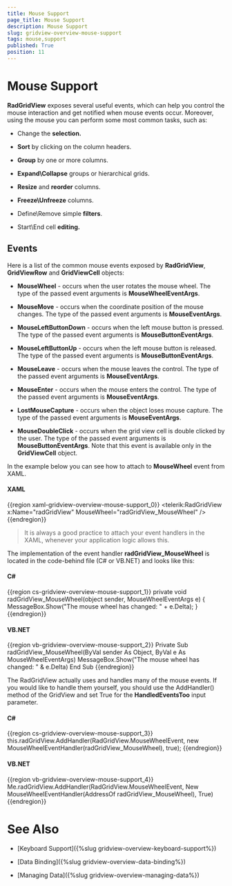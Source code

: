 ```yaml
---
title: Mouse Support
page_title: Mouse Support
description: Mouse Support
slug: gridview-overview-mouse-support
tags: mouse,support
published: True
position: 11
---
```


# Mouse Support

__RadGridView__ exposes several useful events, which can help you control the mouse interaction and get notified when mouse events occur. Moreover, using the mouse you can perform some most common tasks, such as:

* Change the __selection.__

* __Sort__ by clicking on the column headers.

* __Group__ by one or more columns.

* __Expand\Collapse__ groups or hierarchical grids.

* __Resize__ and __reorder__ columns.

* __Freeze\Unfreeze__ columns.

* Define\Remove simple __filters__.

* Start\End cell __editing.__

## Events

Here is a list of the common mouse events exposed by __RadGridView__, __GridViewRow__ and __GridViewCell__ objects:

* __MouseWheel__ - occurs when the user rotates the mouse wheel. The type of the passed event arguments is __MouseWheelEventArgs__.

* __MouseMove__ - occurs when the coordinate position of the mouse changes. The type of the passed event arguments is __MouseEventArgs__.

* __MouseLeftButtonDown__ - occurs when the left mouse button is pressed. The type of the passed event arguments is __MouseButtonEventArgs__.

* __MouseLeftButtonUp__ - occurs when the left mouse button is released. The type of the passed event arguments is __MouseButtonEventArgs__.

* __MouseLeave__ - occurs when the mouse leaves the control. The type of the passed event arguments is __MouseEventArgs__.

* __MouseEnter__ - occurs when the mouse enters the control. The type of the passed event arguments is __MouseEventArgs__.

* __LostMouseCapture__ - occurs when the object loses mouse capture. The type of the passed event arguments is __MouseEventArgs__.

* __MouseDoubleClick__ - occurs when the grid view cell is double clicked by the user. The type of the passed event arguments is __MouseButtonEventArgs__. Note that this event is available only in the __GridViewCell__ object.

In the example below you can see how to attach to __MouseWheel__ event from XAML.

#### __XAML__

{{region xaml-gridview-overview-mouse-support_0}}
	<telerik:RadGridView x:Name="radGridView" MouseWheel="radGridView_MouseWheel" />
{{endregion}}


>It is always a good practice to attach your event handlers in the XAML, whenever your application logic allows this.

The implementation of the event handler __radGridView_MouseWheel__ is located in the code-behind file (C# or VB.NET) and looks like this:

#### __C#__

{{region cs-gridview-overview-mouse-support_1}}
	private void radGridView_MouseWheel(object sender, MouseWheelEventArgs e)
	{
	    MessageBox.Show("The mouse wheel has changed: " + e.Delta);
	}
{{endregion}}

#### __VB.NET__

{{region vb-gridview-overview-mouse-support_2}}
	Private Sub radGridView_MouseWheel(ByVal sender As Object, ByVal e As MouseWheelEventArgs)
	    MessageBox.Show("The mouse wheel has changed: " & e.Delta)
	End Sub
{{endregion}}

The RadGridView actually uses and handles many of the mouse events. If you would like to handle them yourself, you should use the AddHandler() method of the GridView and set True for the __HandledEventsToo__ input parameter.
        

#### __C#__

{{region cs-gridview-overview-mouse-support_3}}
	this.radGridView.AddHandler(RadGridView.MouseWheelEvent, new MouseWheelEventHandler(radGridView_MouseWheel), true);
{{endregion}}


#### __VB.NET__

{{region vb-gridview-overview-mouse-support_4}}
	Me.radGridView.AddHandler(RadGridView.MouseWheelEvent, New MouseWheelEventHandler(AddressOf radGridView_MouseWheel), True)
{{endregion}}


# See Also

 * [Keyboard Support]({%slug gridview-overview-keyboard-support%})

 * [Data Binding]({%slug gridview-overview-data-binding%})

 * [Managing Data]({%slug gridview-overview-managing-data%})
